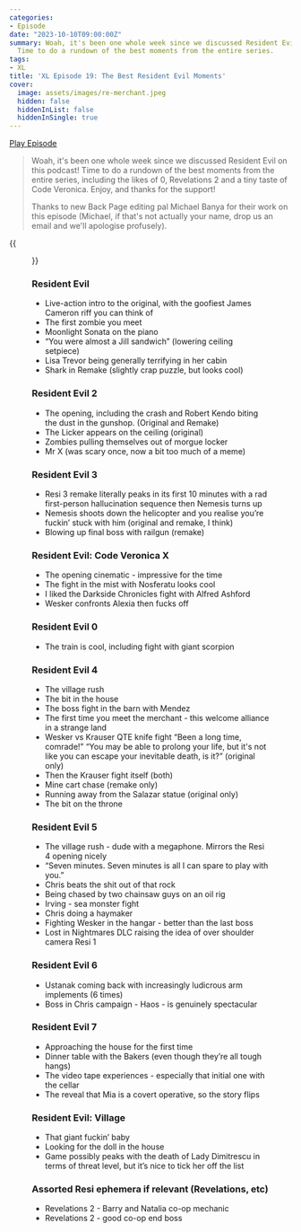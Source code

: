 ```yaml
---
categories:
- Episode
date: "2023-10-10T09:00:00Z"
summary: Woah, it's been one whole week since we discussed Resident Evil on this podcast!
  Time to do a rundown of the best moments from the entire series.
tags:
- XL
title: 'XL Episode 19: The Best Resident Evil Moments'
cover: 
  image: assets/images/re-merchant.jpeg
  hidden: false
  hiddenInList: false
  hiddenInSingle: true
---
```


[Play Episode](https://www.patreon.com/posts/xl-episode-19-90669175)
> Woah, it's been one whole week since we discussed Resident Evil on this podcast! Time to do a rundown of the best moments from the entire series, including the likes of 0, Revelations 2 and a tiny taste of Code Veronica. Enjoy, and thanks for the support!
> 
> Thanks to new Back Page editing pal Michael Banya for their work on this episode (Michael, if that's not actually your name, drop us an email and we'll apologise profusely).

{{<figure 
  src="/assets/images/re-merchant.jpeg" 
  caption="Image Credit: Chris Doherty" 
  alt="What are you buying?">}}


### Resident Evil
- Live-action intro to the original, with the goofiest James Cameron riff you can think of
- The first zombie you meet
- Moonlight Sonata on the piano
- “You were almost a Jill sandwich” (lowering ceiling setpiece)
- Lisa Trevor being generally terrifying in her cabin
- Shark in Remake (slightly crap puzzle, but looks cool)

### Resident Evil 2
- The opening, including the crash and Robert Kendo biting the dust in the gunshop. (Original and Remake)
- The Licker appears on the ceiling (original)
- Zombies pulling themselves out of morgue locker
- Mr X (was scary once, now a bit too much of a meme)

### Resident Evil 3
- Resi 3 remake literally peaks in its first 10 minutes with a rad first-person hallucination sequence then Nemesis turns up
- Nemesis shoots down the helicopter and you realise you’re fuckin’ stuck with him (original and remake, I think)
- Blowing up final boss with railgun (remake)

### Resident Evil: Code Veronica X
- The opening cinematic - impressive for the time
- The fight in the mist with Nosferatu looks cool
- I liked the Darkside Chronicles fight with Alfred Ashford
- Wesker confronts Alexia then fucks off

### Resident Evil 0
- The train is cool, including fight with giant scorpion

### Resident Evil 4
- The village rush
- The bit in the house
- The boss fight in the barn with Mendez
- The first time you meet the merchant - this welcome alliance in a strange land
- Wesker vs Krauser QTE knife fight “Been a long time, comrade!” “You may be able to prolong your life, but it's not like you can escape your inevitable death, is it?” (original only)
- Then the Krauser fight itself (both)
- Mine cart chase (remake only)
- Running away from the Salazar statue (original only)
- The bit on the throne

### Resident Evil 5
- The village rush - dude with a megaphone. Mirrors the Resi 4 opening nicely
- “Seven minutes. Seven minutes is all I can spare to play with you.”
- Chris beats the shit out of that rock
- Being chased by two chainsaw guys on an oil rig
- Irving - sea monster fight
- Chris doing a haymaker
- Fighting Wesker in the hangar - better than the last boss
- Lost in Nightmares DLC raising the idea of over shoulder camera Resi 1

### Resident Evil 6
- Ustanak coming back with increasingly ludicrous arm implements (6 times)
- Boss in Chris campaign - Haos - is genuinely spectacular

### Resident Evil 7
- Approaching the house for the first time
- Dinner table with the Bakers (even though they’re all tough hangs)
- The video tape experiences - especially that initial one with the cellar
- The reveal that Mia is a covert operative, so the story flips

### Resident Evil: Village
- That giant fuckin’ baby
- Looking for the doll in the house
- Game possibly peaks with the death of Lady Dimitrescu in terms of threat level, but it’s nice to tick her off the list

### Assorted Resi ephemera if relevant (Revelations, etc)
- Revelations 2 - Barry and Natalia co-op mechanic
- Revelations 2 - good co-op end boss
